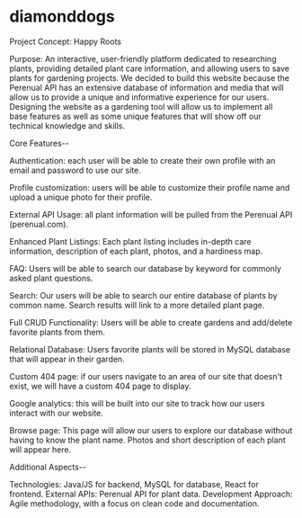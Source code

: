 # diamonddogs

Project Concept: Happy Roots

Purpose: An interactive, user-friendly platform dedicated to researching plants, providing detailed plant care information, and allowing users to save plants for gardening projects. We decided to build this website because the Perenual API has an extensive database of information and media that will allow us to provide a unique and informative experience for our users. Designing the website as a gardening tool will allow us to implement all base features as well as some unique features that will show off our technical knowledge and skills.


Core Features--

Authentication: each user will be able to create their own profile with an email and password to use our site.

Profile customization: users will be able to customize their profile name and upload a unique photo for their profile.

External API Usage: all plant information will be pulled from the Perenual API (perenual.com).

Enhanced Plant Listings: Each plant listing includes in-depth care information, description of each plant, photos, and a hardiness map. 

FAQ: Users will be able to search our database by keyword for commonly asked plant questions.

Search: Our users will be able to search our entire database of plants by common name. Search results will link to a more detailed plant page.

Full CRUD Functionality: Users will be able to create gardens and add/delete favorite plants from them.

Relational Database: Users favorite plants will be stored in MySQL database that will appear in their garden.

Custom 404 page: if our users navigate to an area of our site that doesn't exist, we will have a custom 404 page to display.

Google analytics: this will be built into our site to track how our users interact with our website.

Browse page: This page will allow our users to explore our database without having to know the plant name. Photos and short description of each plant will appear here.

Additional Aspects--

Technologies: Java/JS for backend, MySQL for database, React for frontend.
External APIs: Perenual API for plant data.
Development Approach: Agile methodology, with a focus on clean code and documentation.

